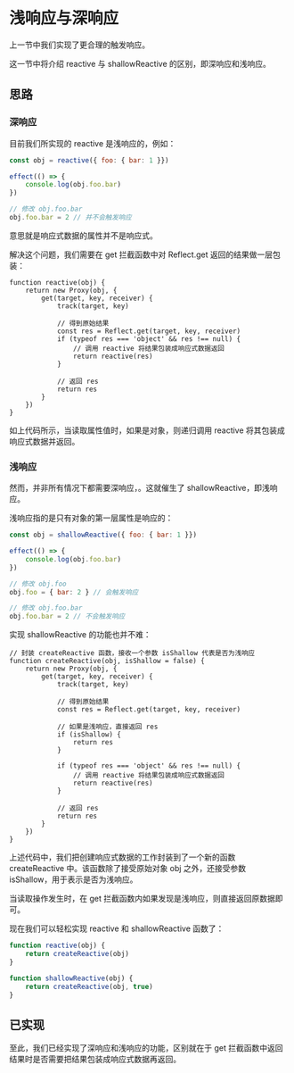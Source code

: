 # 浅响应与深响应
上一节中我们实现了更合理的触发响应。

这一节中将介绍 reactive 与 shallowReactive 的区别，即深响应和浅响应。

## 思路
### 深响应
目前我们所实现的 reactive 是浅响应的，例如：
```js
const obj = reactive({ foo: { bar: 1 }})

effect(() => {
    console.log(obj.foo.bar)
})

// 修改 obj.foo.bar
obj.foo.bar = 2 // 并不会触发响应
```

意思就是响应式数据的属性并不是响应式。

解决这个问题，我们需要在 get 拦截函数中对 Reflect.get 返回的结果做一层包装：
```js{6-13}
function reactive(obj) {
    return new Proxy(obj, {
        get(target, key, receiver) {
            track(target, key)

            // 得到原始结果
            const res = Reflect.get(target, key, receiver)
            if (typeof res === 'object' && res !== null) {
                // 调用 reactive 将结果包装成响应式数据返回
                return reactive(res)
            }

            // 返回 res
            return res
        }
    })
}
```
如上代码所示，当读取属性值时，如果是对象，则递归调用 reactive 将其包装成响应式数据并返回。

### 浅响应
然而，并非所有情况下都需要深响应，。这就催生了 shallowReactive，即浅响应。

浅响应指的是只有对象的第一层属性是响应的：
```js
const obj = shallowReactive({ foo: { bar: 1 }})

effect(() => {
    console.log(obj.foo.bar)
})

// 修改 obj.foo
obj.foo = { bar: 2 } // 会触发响应

// 修改 obj.foo.bar
obj.foo.bar = 2 // 不会触发响应
```

实现 shallowReactive 的功能也并不难：
```js{1-2,10-13}
// 封装 createReactive 函数，接收一个参数 isShallow 代表是否为浅响应
function createReactive(obj, isShallow = false) {
    return new Proxy(obj, {
        get(target, key, receiver) {
            track(target, key)

            // 得到原始结果
            const res = Reflect.get(target, key, receiver)

            // 如果是浅响应，直接返回 res
            if (isShallow) {
                return res
            }

            if (typeof res === 'object' && res !== null) {
                // 调用 reactive 将结果包装成响应式数据返回
                return reactive(res)
            }

            // 返回 res
            return res
        }
    })
}
```
上述代码中，我们把创建响应式数据的工作封装到了一个新的函数 createReactive 中。该函数除了接受原始对象 obj 之外，还接受参数 isShallow，用于表示是否为浅响应。

当读取操作发生时，在 get 拦截函数内如果发现是浅响应，则直接返回原数据即可。

现在我们可以轻松实现 reactive 和 shallowReactive 函数了：
```js
function reactive(obj) {
    return createReactive(obj)
}

function shallowReactive(obj) {
    return createReactive(obj, true)
}
```

## 已实现
至此，我们已经实现了深响应和浅响应的功能，区别就在于 get 拦截函数中返回结果时是否需要把结果包装成响应式数据再返回。